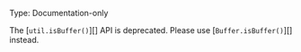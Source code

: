 
Type: Documentation-only

The [`util.isBuffer()`][] API is deprecated. Please use
[`Buffer.isBuffer()`][] instead.

<a id="DEP0047"></a>
